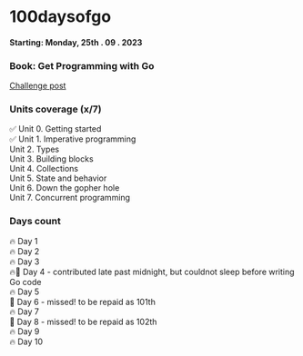 # 100daysofgo

#### Starting: Monday, 25th . 09 . 2023
### Book: Get Programming with Go

[Challenge post](https://www.linkedin.com/feed/update/urn:li:activity:7112074205516455937/)


### Units coverage (x/7)
✅ Unit 0. Getting started <br>
✅ Unit 1. Imperative programming <br>
Unit 2. Types <br>
Unit 3. Building blocks <br>
Unit 4. Collections <br>
Unit 5. State and behavior <br>
Unit 6. Down the gopher hole <br>
Unit 7. Concurrent programming <br>

### Days count
🔥 Day 1 <br>
🔥 Day 2 <br>
🔥 Day 3 <br>
🔥🥶 Day 4 - contributed late past midnight, but couldnot sleep before writing Go code   <br>
🔥 Day 5 <br>
🥶 Day 6 - missed! to be repaid as 101th <br> 
🔥 Day 7 <br>
🥶 Day 8 - missed! to be repaid as 102th <br> 
🔥 Day 9 <br>
🔥 Day 10 <br>